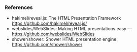 ### References
* hakimel/reveal.js: The HTML Presentation Framework  https://github.com/hakimel/reveal.js/
* webslides/WebSlides: Making HTML presentations easy — https://github.com/webslides/WebSlides
* shower/shower: Shower HTML presentation engine https://github.com/shower/shower
